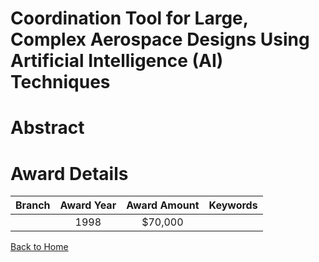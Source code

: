
Coordination Tool for Large, Complex Aerospace Designs Using Artificial Intelligence (AI) Techniques
====================================================================================================

# Abstract


  

# Award Details

|Branch|Award Year|Award Amount|Keywords|
| :---: | :---: | :---: | :---: |
||1998|$70,000||
  
  


[Back to Home](https://github.com/chrischow/dod_sbir_awards#882)
